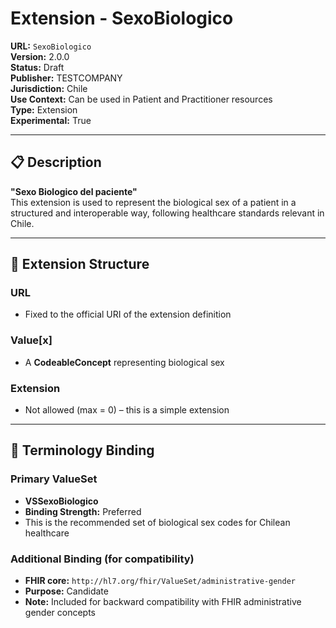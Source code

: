 # Extension - SexoBiologico

**URL:** `SexoBiologico`  
**Version:** 2.0.0  
**Status:** Draft  
**Publisher:** TESTCOMPANY  
**Jurisdiction:** Chile  
**Use Context:** Can be used in Patient and Practitioner resources  
**Type:** Extension  
**Experimental:** True

---

## 📋 Description

**"Sexo Biologico del paciente"**  
This extension is used to represent the biological sex of a patient in a structured and interoperable way, following healthcare standards relevant in Chile.

---

## 🧩 Extension Structure

### URL
- Fixed to the official URI of the extension definition

### Value[x]
- A **CodeableConcept** representing biological sex

### Extension
- Not allowed (max = 0) – this is a simple extension

---

## 🎯 Terminology Binding

### Primary ValueSet
- **VSSexoBiologico**
- **Binding Strength:** Preferred
- This is the recommended set of biological sex codes for Chilean healthcare

### Additional Binding (for compatibility)
- **FHIR core:** `http://hl7.org/fhir/ValueSet/administrative-gender`
- **Purpose:** Candidate
- **Note:** Included for backward compatibility with FHIR administrative gender concepts
